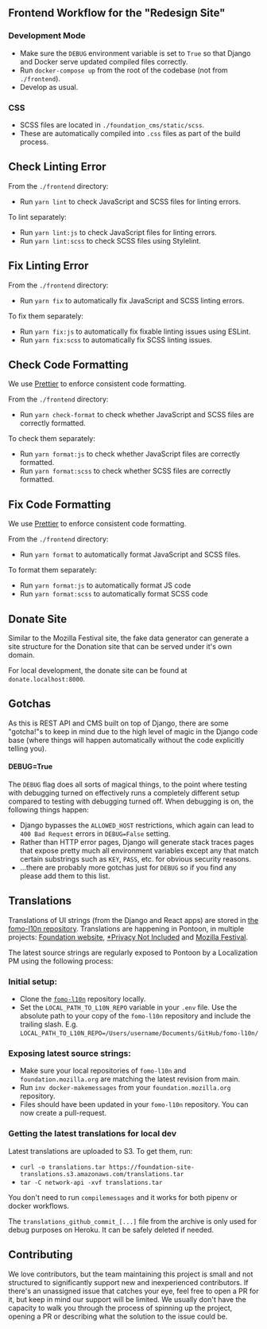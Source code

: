 ## Frontend Workflow for the "Redesign Site"

### Development Mode

- Make sure the `DEBUG` environment variable is set to `True` so that Django and Docker serve updated compiled files correctly.
- Run `docker-compose up` from the root of the codebase (not from `./frontend`).
- Develop as usual.

### CSS

- SCSS files are located in `./foundation_cms/static/scss`.
- These are automatically compiled into `.css` files as part of the build process.

## Check Linting Error

From the `./frontend` directory:

- Run `yarn lint` to check JavaScript and SCSS files for linting errors.

To lint separately:

- Run `yarn lint:js` to check JavaScript files for linting errors.
- Run `yarn lint:scss` to check SCSS files using Stylelint.

## Fix Linting Error

From the `./frontend` directory:

- Run `yarn fix` to automatically fix JavaScript and SCSS linting errors.

To fix them separately:

- Run `yarn fix:js` to automatically fix fixable linting issues using ESLint.
- Run `yarn fix:scss` to automatically fix SCSS linting issues.

## Check Code Formatting

We use [Prettier](https://prettier.io) to enforce consistent code formatting.

From the `./frontend` directory:

- Run `yarn check-format` to check whether JavaScript and SCSS files are correctly formatted.

To check them separately:

- Run `yarn format:js` to check whether JavaScript files are correctly formatted.
- Run `yarn format:scss` to check whether SCSS files are correctly formatted.

## Fix Code Formatting

We use [Prettier](https://prettier.io) to enforce consistent code formatting.

From the `./frontend` directory:

- Run `yarn format` to automatically format JavaScript and SCSS files.

To format them separately:

- Run `yarn format:js` to automatically format JS code
- Run `yarn format:scss` to automatically format SCSS code

## Donate Site

Similar to the Mozilla Festival site, the fake data generator can generate a site structure for the Donation site that can be served under it's own domain.

For local development, the donate site can be found at `donate.localhost:8000`.

## Gotchas

As this is REST API and CMS built on top of Django, there are some "gotcha!"s to keep in mind due to the high level of magic in the Django code base (where things will happen automatically without the code explicitly telling you).

#### **DEBUG=True**

The `DEBUG` flag does all sorts of magical things, to the point where testing with debugging turned on effectively runs a completely different setup compared to testing with debugging turned off. When debugging is on, the following things happen:

- Django bypasses the `ALLOWED_HOST` restrictions, which again can lead to `400 Bad Request` errors in `DEBUG=False` setting.
- Rather than HTTP error pages, Django will generate stack traces pages that expose pretty much all environment variables except any that match certain substrings such as `KEY`, `PASS`, etc. for obvious security reasons.
- ...there are probably more gotchas just for `DEBUG` so if you find any please add them to this list.

## Translations

Translations of UI strings (from the Django and React apps) are stored in [the fomo-l10n repository](https://github.com/mozilla-l10n/fomo-l10n). Translations are happening in Pontoon, in multiple projects: [Foundation website](https://pontoon.mozilla.org/projects/mozilla-foundation-website/), [\*Privacy Not Included](https://pontoon.mozilla.org/projects/privacy-not-included/) and [Mozilla Festival](https://pontoon.mozilla.org/projects/mozilla-festival/).

The latest source strings are regularly exposed to Pontoon by a Localization PM using the following process:

### Initial setup:
- Clone the [`fomo-l10n`](https://github.com/mozilla-l10n/fomo-l10n) repository locally.
- Set the `LOCAL_PATH_TO_L10N_REPO` variable in your `.env` file. Use the absolute path to your copy of the `fomo-l10n` repository and include the trailing slash. E.g. `LOCAL_PATH_TO_L10N_REPO=/Users/username/Documents/GitHub/fomo-l10n/`

### Exposing latest source strings:
- Make sure your local repositories of `fomo-l10n` and `foundation.mozilla.org` are matching the latest revision from main.
- Run `inv docker-makemessages` from your `foundation.mozilla.org` repository.
- Files should have been updated in your `fomo-l10n` repository. You can now create a pull-request.

### Getting the latest translations for local dev

Latest translations are uploaded to S3. To get them, run:
- `curl -o translations.tar https://foundation-site-translations.s3.amazonaws.com/translations.tar`
- `tar -C network-api -xvf translations.tar`

You don't need to run `compilemessages` and it works for both pipenv or docker workflows.

The `translations_github_commit_[...]` file from the archive is only used for debug purposes on Heroku. It can be safely deleted if needed.

## Contributing

We love contributors, but the team maintaining this project is small and not structured to significantly support new and inexperienced contributors. If there's an unassigned issue that catches your eye, feel free to open a PR for it, but keep in mind our support will be limited. We usually don't have the capacity to walk you through the process of spinning up the project, opening a PR or describing what the solution to the issue could be.
